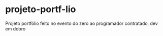 # projeto-portf-lio
Projeto portfólio feito no evento do zero ao programador contratado, dev em dobro
